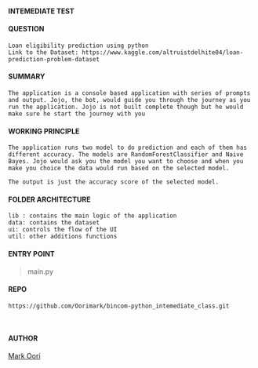 #### INTEMEDIATE TEST

#### QUESTION
    Loan eligibility prediction using python
    Link to the Dataset: https://www.kaggle.com/altruistdelhite04/loan-prediction-problem-dataset

#### SUMMARY
    The application is a console based application with series of prompts and output. Jojo, the bot, would guide you through the journey as you run the application. Jojo is not built complete though but he would make sure he start the journey with you

#### WORKING PRINCIPLE
    The application runs two model to do prediction and each of them has different accuracy. The models are RandomForestClassifier and Naive Bayes. Jojo would ask you the model you want to choose and when you make you choice the data would run based on the selected model.

    The output is just the accuracy score of the selected model.


#### FOLDER ARCHITECTURE
    lib : contains the main logic of the application
    data: contains the dataset
    ui: controls the flow of the UI
    util: other additions functions

#### ENTRY POINT
  > main.py

#### REPO
    https://github.com/Oorimark/bincom-python_intemediate_class.git
<br>

#### AUTHOR
[Mark Oori](https://github.com/Oorimark/)